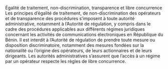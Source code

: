 Égalité de traitement, non-discrimination, transparence et libre concurrence
Les principes d’égalité de traitement, de non-discrimination des opérateurs et de transparence des procédures s’imposent à toute autorité administrative, notamment à l’Autorité de régulation, y compris dans le cadre des procédures applicables aux différents régimes juridiques concernant les activités de communications électroniques en République du Bénin.
Il est interdit à l’Autorité de régulation de prendre toute mesure ou disposition discriminatoire, notamment des mesures fondées sur la nationalité ou l’origine des opérateurs, de leurs actionnaires et de leurs dirigeants.
Les autorités administratives s’assurent que l’accès à un régime par un opérateur respecte les règles de libre concurrence.
